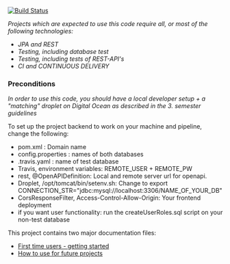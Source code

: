 [![Build Status](https://travis-ci.org/Rasm-P/testPipeline.svg?branch=master)](https://travis-ci.org/Rasm-P/testPipeline)

*Projects which are expected to use this code require all, or most of the following technologies:*
 - *JPA and REST*
- *Testing, including database test*
- *Testing, including tests of REST-API's*
- *CI and CONTINUOUS DELIVERY*

### Preconditions
*In order to use this code, you should have a local developer setup + a "matching" droplet on Digital Ocean as described in the 3. semester guidelines*

To set up the project backend to work on your machine and pipeline, change the following:
- pom.xml : Domain name
- config.properties : names of both databases
- .travis.yaml : name of test database
- Travis, environment variables: REMOTE_USER + REMOTE_PW
- rest, @OpenAPIDefinition: Local and remote server url for openapi.
- Droplet, /opt/tomcat/bin/setenv.sh: Change to export CONNECTION_STR="jdbc:mysql://localhost:3306/NAME_OF_YOUR_DB"
- CorsResponseFilter, Access-Control-Allow-Origin: Your frontend deployment
- if you want user functionality: run the createUserRoles.sql script on your non-test database

This project contains two major documentation files: 
 - [First time users - getting started](README_proof_of_concept.md)
 - [How to use for future projects](README_how_to_use.md)